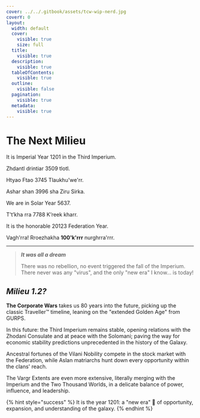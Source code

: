 ```yaml
---
cover: ../../.gitbook/assets/tcw-wip-nerd.jpg
coverY: 0
layout:
  width: default
  cover:
    visible: true
    size: full
  title:
    visible: true
  description:
    visible: true
  tableOfContents:
    visible: true
  outline:
    visible: false
  pagination:
    visible: true
  metadata:
    visible: true
---
```


# The Next Milieu

It is Imperial Year 1201 in the Third Imperium.

Zhdantl drintiar 3509 tlotl.

Htyao Ftao 3745 Tlaukhu'we'rr.

Ashar shan 3996 sha Ziru Sirka.

We are in Solar Year 5637.

T’t’kha rra 7788 K’reek kharr.

It is the honorable 20123 Federation Year.

Vagh'rra! Rroezhakha **100'k'rrr** nurghrra'rrr.

***

> _**It was all a dream**_
>
> There was no rebellion, no event triggered the fall of the Imperium. There never was any "virus", and the only "new era" I know... is today!

## _Milieu 1.2?_

**The Corporate Wars** takes us 80 years into the future, picking up the classic Traveller™ timeline, leaning on the "extended Golden Age" from GURPS.

In this future: the Third Imperium remains stable, opening relations with the Zhodani Consulate and at peace with the Solomani; paving the way for economic stability predictions unprecedented in the history of the Galaxy.

Ancestral fortunes of the Vilani Nobility compete in the stock market with the Federation, while Aslan matriarchs hunt down every opportunity within the clans' reach.

The Vargr Extents are even more extensive, literally merging with the Imperium and the Two Thousand Worlds, in a delicate balance of power, influence, and leadership.

{% hint style="success" %}
It is the year 1201: a "new era" :tada: of opportunity, expansion, and understanding of the galaxy.
{% endhint %}
